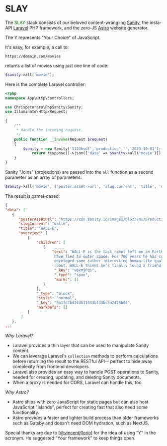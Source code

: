 # SLAY
 
The <span style="color:green">SLAY</span> stack consists of our beloved content-wrangling [Sanity](https://sanity.io), the insta-API [Laravel](https://laravel.com) PHP framework, and the zero-JS [Astro](https://astro.build/) website generator.

The Y represents "Your Choice" of JavaScript.

It's easy, for example, a call to:

```https://domain.com/movies``` 

returns a list of movies using just one line of code:

```php
$sanity->all('movie'); 
```

Here is the complete Laravel controller:

```php
<?php
namespace App\Http\Controllers;

use Chrispecoraro\PhpSanity\Sanity;
use Illuminate\Http\Request;

{
    /**
     * Handle the incoming request.
     */
    public function __invoke(Request $request)
    {
        $sanity = new Sanity('1123ksdf','production','','2023-10-01');
            return response()->json(['data' => $sanity->all('movie')]);
    }
}
```

Sanity "Joins" (projections) are passed into the `all` function as a second parameter as an array of parameters:

```php
$sanity->all('movie', ['poster.asset->url', 'slug.current', 'title', 'overview'])
``` 

The result is camel-cased:

```json
{
"data": [
   {
      "posterAssetUrl": "https://cdn.sanity.io/images/bl5z37mx/production/69ad5d60ff19c456954513e8c67e9563c780d5e1-780x1170.jpg",
      "slugCurrent": "walle",
      "title": "WALL·E",
      "overview": [
          {
              "children": [
                 {
                     "text": "WALL·E is the last robot left on an Earth that has been overrun with garbage and all humans  
                      have fled to outer space. For 700 years he has continued to try and clean up the mess, but has 
                      developed some rather interesting human-like qualities. When a ship arrives with a sleek new type of 
                      robot, WALL·E thinks he's finally found a friend and stows away on the ship when it leaves.",
                      "_key": "v6xmjPqs",
                      "_type": "span",
                      "marks": []
                 }
              ],
              "_type": "block",
              "style": "normal",
              "_key": "8a1fd7b434db11443bf33bc3a2428b64",
              "markDefs": []
          }
       ]
   },
...
```



_Why Laravel?_ 
* Laravel provides a thin layer that can be used to manipulate Sanity content.
* We can leverage Laravel's `collection` methods to perform calculations before returning the result to the RESTful API-- perfect to hide away complexity from frontend developers.
* Laravel also provides an easy way to handle POST operations to Sanity, needed for creating, updating, and deleting Sanity documents.
* When a proxy is needed for CORS, Laravel can handle this, too.

_Why Astro?_ 
* Astro ships with zero JavaScript for static pages but can also host JavaScript "islands", perfect for creating fast that also need some functionality.
* Astro provides a faster and lighter build process than older frameworks such as Gatsby and doesn't need DOM hydration, such as NextJS.

Special thanks are due to [[@vincentjflorio]](https://github.com/vincentjflorio) for the idea of using "Y" in the acronym. He suggested "Your framework" to keep things open.
